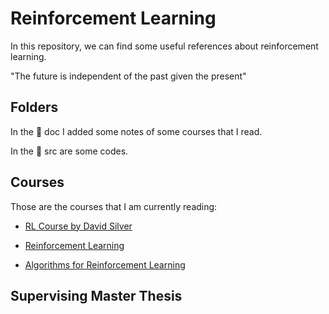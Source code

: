 # Reinforcement Learning

In this repository, we can find some useful references about reinforcement learning.

"The future is independent of the past given the present"

## Folders

In the :file_folder: doc I added some notes of some courses that I read. 

In the :file_folder: src are some codes.

## Courses

Those are the courses that I am currently reading:

* [RL Course by David Silver](https://www.youtube.com/watch?v=2pWv7GOvuf0)

* [Reinforcement Learning](http://incompleteideas.net/sutton/book/the-book.html)

* [Algorithms for Reinforcement Learning](https://sites.ualberta.ca/~szepesva/papers/RLAlgsInMDPs.pdf)

## Supervising Master Thesis


